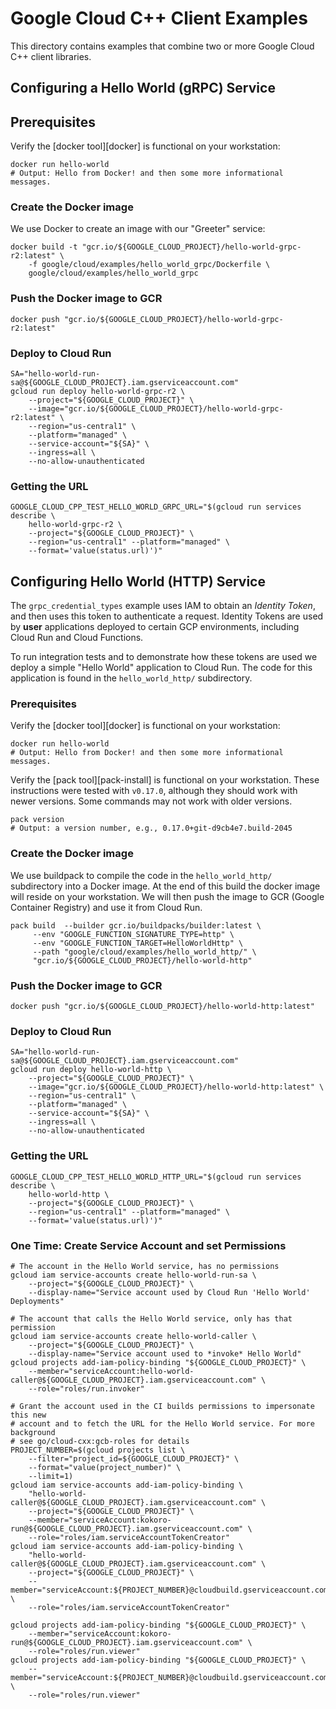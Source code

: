 # Google Cloud C++ Client Examples

This directory contains examples that combine two or more Google Cloud C++
client libraries.

## Configuring a Hello World (gRPC) Service

## Prerequisites

Verify the [docker tool][docker] is functional on your workstation:

```shell
docker run hello-world
# Output: Hello from Docker! and then some more informational messages.
```

### Create the Docker image

We use Docker to create an image with our "Greeter" service:

```shell
docker build -t "gcr.io/${GOOGLE_CLOUD_PROJECT}/hello-world-grpc-r2:latest" \
    -f google/cloud/examples/hello_world_grpc/Dockerfile \
    google/cloud/examples/hello_world_grpc
```

### Push the Docker image to GCR

```shell
docker push "gcr.io/${GOOGLE_CLOUD_PROJECT}/hello-world-grpc-r2:latest"
```

### Deploy to Cloud Run

```shell
SA="hello-world-run-sa@${GOOGLE_CLOUD_PROJECT}.iam.gserviceaccount.com"
gcloud run deploy hello-world-grpc-r2 \
    --project="${GOOGLE_CLOUD_PROJECT}" \
    --image="gcr.io/${GOOGLE_CLOUD_PROJECT}/hello-world-grpc-r2:latest" \
    --region="us-central1" \
    --platform="managed" \
    --service-account="${SA}" \
    --ingress=all \
    --no-allow-unauthenticated
```

### Getting the URL

```shell
GOOGLE_CLOUD_CPP_TEST_HELLO_WORLD_GRPC_URL="$(gcloud run services describe \
    hello-world-grpc-r2 \
    --project="${GOOGLE_CLOUD_PROJECT}" \
    --region="us-central1" --platform="managed" \
    --format='value(status.url)')"
```


## Configuring Hello World (HTTP) Service

The `grpc_credential_types` example uses IAM to obtain an *Identity Token*, and
then uses this token to authenticate a request. Identity Tokens are used by
**user** applications deployed to certain GCP environments, including Cloud Run
and Cloud Functions.

To run integration tests and to demonstrate how these tokens are used we deploy
a simple "Hello World" application to Cloud Run. The code for this application
is found in the `hello_world_http/` subdirectory.

### Prerequisites

Verify the [docker tool][docker] is functional on your workstation:

```shell
docker run hello-world
# Output: Hello from Docker! and then some more informational messages.
```

Verify the [pack tool][pack-install] is functional on your workstation. These
instructions were tested with `v0.17.0`, although they should work with newer
versions. Some commands may not work with older versions.

```shell
pack version
# Output: a version number, e.g., 0.17.0+git-d9cb4e7.build-2045
```

### Create the Docker image

We use buildpack to compile the code in the `hello_world_http/` subdirectory
into a Docker image. At the end of this build the docker image will reside on
your workstation. We will then push the image to GCR (Google Container Registry)
and use it from Cloud Run.

```shell
pack build  --builder gcr.io/buildpacks/builder:latest \
     --env "GOOGLE_FUNCTION_SIGNATURE_TYPE=http" \
     --env "GOOGLE_FUNCTION_TARGET=HelloWorldHttp" \
     --path "google/cloud/examples/hello_world_http/" \
     "gcr.io/${GOOGLE_CLOUD_PROJECT}/hello-world-http"
```

### Push the Docker image to GCR

```shell
docker push "gcr.io/${GOOGLE_CLOUD_PROJECT}/hello-world-http:latest"
```

### Deploy to Cloud Run

```shell
SA="hello-world-run-sa@${GOOGLE_CLOUD_PROJECT}.iam.gserviceaccount.com"
gcloud run deploy hello-world-http \
    --project="${GOOGLE_CLOUD_PROJECT}" \
    --image="gcr.io/${GOOGLE_CLOUD_PROJECT}/hello-world-http:latest" \
    --region="us-central1" \
    --platform="managed" \
    --service-account="${SA}" \
    --ingress=all \
    --no-allow-unauthenticated
```

### Getting the URL

```shell
GOOGLE_CLOUD_CPP_TEST_HELLO_WORLD_HTTP_URL="$(gcloud run services describe \
    hello-world-http \
    --project="${GOOGLE_CLOUD_PROJECT}" \
    --region="us-central1" --platform="managed" \
    --format='value(status.url)')"
```

### One Time: Create Service Account and set Permissions

```shell
# The account in the Hello World service, has no permissions
gcloud iam service-accounts create hello-world-run-sa \
    --project="${GOOGLE_CLOUD_PROJECT}" \
    --display-name="Service account used by Cloud Run 'Hello World' Deployments"

# The account that calls the Hello World service, only has that permission
gcloud iam service-accounts create hello-world-caller \
    --project="${GOOGLE_CLOUD_PROJECT}" \
    --display-name="Service account used to *invoke* Hello World"
gcloud projects add-iam-policy-binding "${GOOGLE_CLOUD_PROJECT}" \
    --member="serviceAccount:hello-world-caller@${GOOGLE_CLOUD_PROJECT}.iam.gserviceaccount.com" \
    --role="roles/run.invoker"

# Grant the account used in the CI builds permissions to impersonate this new
# account and to fetch the URL for the Hello World service. For more background
# see go/cloud-cxx:gcb-roles for details
PROJECT_NUMBER=$(gcloud projects list \
    --filter="project_id=${GOOGLE_CLOUD_PROJECT}" \
    --format="value(project_number)" \
    --limit=1)
gcloud iam service-accounts add-iam-policy-binding \
    "hello-world-caller@${GOOGLE_CLOUD_PROJECT}.iam.gserviceaccount.com" \
    --project="${GOOGLE_CLOUD_PROJECT}" \
    --member="serviceAccount:kokoro-run@${GOOGLE_CLOUD_PROJECT}.iam.gserviceaccount.com" \
    --role="roles/iam.serviceAccountTokenCreator"
gcloud iam service-accounts add-iam-policy-binding \
    "hello-world-caller@${GOOGLE_CLOUD_PROJECT}.iam.gserviceaccount.com" \
    --project="${GOOGLE_CLOUD_PROJECT}" \
    --member="serviceAccount:${PROJECT_NUMBER}@cloudbuild.gserviceaccount.com" \
    --role="roles/iam.serviceAccountTokenCreator"

gcloud projects add-iam-policy-binding "${GOOGLE_CLOUD_PROJECT}" \
    --member="serviceAccount:kokoro-run@${GOOGLE_CLOUD_PROJECT}.iam.gserviceaccount.com" \
    --role="roles/run.viewer"
gcloud projects add-iam-policy-binding "${GOOGLE_CLOUD_PROJECT}" \
    --member="serviceAccount:${PROJECT_NUMBER}@cloudbuild.gserviceaccount.com" \
    --role="roles/run.viewer"
```
